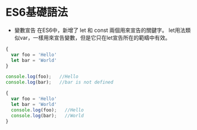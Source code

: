 # ES6基礎語法

- 變數宣告
在ES6中，新增了 let 和 const 兩個用來宣告的關鍵字。
let用法類似var，一樣用來宣告變數，但是它只在let宣告所在的範疇中有效。
```jsx
{
  var foo = 'Hello'
  let bar = 'World'
}

console.log(foo);   //Hello
console.log(bar);   //bar is not defined
```
```jsx
{
  var foo = 'Hello'
  let bar = 'World'
  console.log(foo);   //Hello
  console.log(bar);   //World
}
```